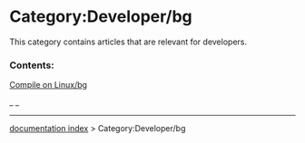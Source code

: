 # Category:Developer/bg
This category contains articles that are relevant for developers.

### Contents:

[Compile on Linux/bg](Compile_on_Linux/bg.md)

_ _

---
[documentation index](../README.md) > Category:Developer/bg
